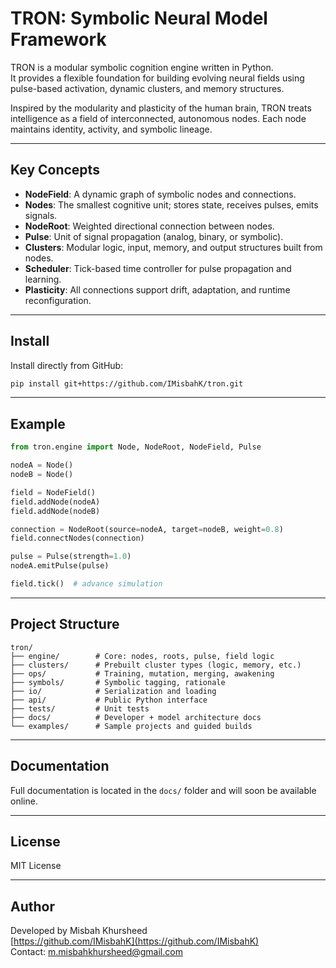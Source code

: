 # TRON: Symbolic Neural Model Framework

TRON is a modular symbolic cognition engine written in Python.  
It provides a flexible foundation for building evolving neural fields using pulse-based activation, dynamic clusters, and memory structures.

Inspired by the modularity and plasticity of the human brain, TRON treats intelligence as a field of interconnected, autonomous nodes. Each node maintains identity, activity, and symbolic lineage.

---

## Key Concepts

- **NodeField**: A dynamic graph of symbolic nodes and connections.
- **Nodes**: The smallest cognitive unit; stores state, receives pulses, emits signals.
- **NodeRoot**: Weighted directional connection between nodes.
- **Pulse**: Unit of signal propagation (analog, binary, or symbolic).
- **Clusters**: Modular logic, input, memory, and output structures built from nodes.
- **Scheduler**: Tick-based time controller for pulse propagation and learning.
- **Plasticity**: All connections support drift, adaptation, and runtime reconfiguration.

---

## Install

Install directly from GitHub:

```bash
pip install git+https://github.com/IMisbahK/tron.git
```

---

## Example

```python
from tron.engine import Node, NodeRoot, NodeField, Pulse

nodeA = Node()
nodeB = Node()

field = NodeField()
field.addNode(nodeA)
field.addNode(nodeB)

connection = NodeRoot(source=nodeA, target=nodeB, weight=0.8)
field.connectNodes(connection)

pulse = Pulse(strength=1.0)
nodeA.emitPulse(pulse)

field.tick()  # advance simulation
```

---

## Project Structure

```
tron/
├── engine/        # Core: nodes, roots, pulse, field logic
├── clusters/      # Prebuilt cluster types (logic, memory, etc.)
├── ops/           # Training, mutation, merging, awakening
├── symbols/       # Symbolic tagging, rationale
├── io/            # Serialization and loading
├── api/           # Public Python interface
├── tests/         # Unit tests
├── docs/          # Developer + model architecture docs
└── examples/      # Sample projects and guided builds
```

---

## Documentation

Full documentation is located in the `docs/` folder and will soon be available online.

---

## License

MIT License

---

## Author

Developed by Misbah Khursheed  
[https://github.com/IMisbahK](https://github.com/IMisbahK)  
Contact: m.misbahkhursheed@gmail.com
